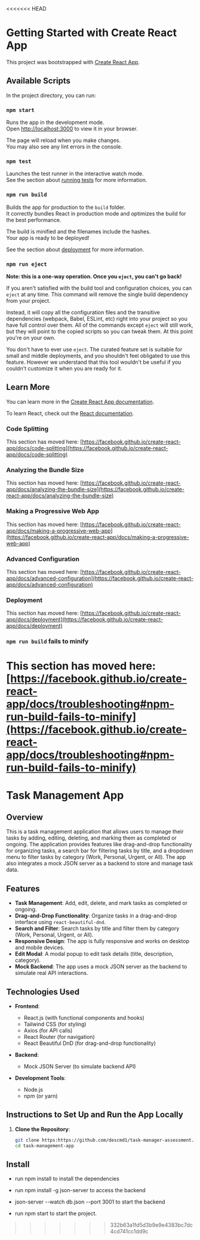 <<<<<<< HEAD
# Getting Started with Create React App

This project was bootstrapped with [Create React App](https://github.com/facebook/create-react-app).

## Available Scripts

In the project directory, you can run:

### `npm start`

Runs the app in the development mode.\
Open [http://localhost:3000](http://localhost:3000) to view it in your browser.

The page will reload when you make changes.\
You may also see any lint errors in the console.

### `npm test`

Launches the test runner in the interactive watch mode.\
See the section about [running tests](https://facebook.github.io/create-react-app/docs/running-tests) for more information.

### `npm run build`

Builds the app for production to the `build` folder.\
It correctly bundles React in production mode and optimizes the build for the best performance.

The build is minified and the filenames include the hashes.\
Your app is ready to be deployed!

See the section about [deployment](https://facebook.github.io/create-react-app/docs/deployment) for more information.

### `npm run eject`

**Note: this is a one-way operation. Once you `eject`, you can't go back!**

If you aren't satisfied with the build tool and configuration choices, you can `eject` at any time. This command will remove the single build dependency from your project.

Instead, it will copy all the configuration files and the transitive dependencies (webpack, Babel, ESLint, etc) right into your project so you have full control over them. All of the commands except `eject` will still work, but they will point to the copied scripts so you can tweak them. At this point you're on your own.

You don't have to ever use `eject`. The curated feature set is suitable for small and middle deployments, and you shouldn't feel obligated to use this feature. However we understand that this tool wouldn't be useful if you couldn't customize it when you are ready for it.

## Learn More

You can learn more in the [Create React App documentation](https://facebook.github.io/create-react-app/docs/getting-started).

To learn React, check out the [React documentation](https://reactjs.org/).

### Code Splitting

This section has moved here: [https://facebook.github.io/create-react-app/docs/code-splitting](https://facebook.github.io/create-react-app/docs/code-splitting)

### Analyzing the Bundle Size

This section has moved here: [https://facebook.github.io/create-react-app/docs/analyzing-the-bundle-size](https://facebook.github.io/create-react-app/docs/analyzing-the-bundle-size)

### Making a Progressive Web App

This section has moved here: [https://facebook.github.io/create-react-app/docs/making-a-progressive-web-app](https://facebook.github.io/create-react-app/docs/making-a-progressive-web-app)

### Advanced Configuration

This section has moved here: [https://facebook.github.io/create-react-app/docs/advanced-configuration](https://facebook.github.io/create-react-app/docs/advanced-configuration)

### Deployment

This section has moved here: [https://facebook.github.io/create-react-app/docs/deployment](https://facebook.github.io/create-react-app/docs/deployment)

### `npm run build` fails to minify

This section has moved here: [https://facebook.github.io/create-react-app/docs/troubleshooting#npm-run-build-fails-to-minify](https://facebook.github.io/create-react-app/docs/troubleshooting#npm-run-build-fails-to-minify)
=======
# Task Management App

## Overview

This is a task management application that allows users to manage their tasks by adding, editing, deleting, and marking them as completed or ongoing. The application provides features like drag-and-drop functionality for organizing tasks, a search bar for filtering tasks by title, and a dropdown menu to filter tasks by category (Work, Personal, Urgent, or All). The app also integrates a mock JSON server as a backend to store and manage task data.

## Features

- **Task Management**: Add, edit, delete, and mark tasks as completed or ongoing.
- **Drag-and-Drop Functionality**: Organize tasks in a drag-and-drop interface using `react-beautiful-dnd`.
- **Search and Filter**: Search tasks by title and filter them by category (Work, Personal, Urgent, or All).
- **Responsive Design**: The app is fully responsive and works on desktop and mobile devices.
- **Edit Modal**: A modal popup to edit task details (title, description, category).
- **Mock Backend**: The app uses a mock JSON server as the backend to simulate real API interactions.

## Technologies Used

- **Frontend**:
  - React.js (with functional components and hooks)
  - Tailwind CSS (for styling)
  - Axios (for API calls)
  - React Router (for navigation)
  - React Beautiful DnD (for drag-and-drop functionality)
  
- **Backend**:
  - Mock JSON Server (to simulate backend API)

- **Development Tools**:
  - Node.js
  - npm (or yarn)

## Instructions to Set Up and Run the App Locally

1. **Clone the Repository**:
   ```bash
   git clone https:https://github.com/descmd1/task-manager-assessment.git
   cd task-management-app
   
## Install
 - run npm install to install the dependencies

 - run npm install -g json-server to access the backend

 - json-server --watch db.json --port 3001  to start the backend

 - run npm start to start the project.
>>>>>>> 332b63a1fd5d3b9e9e4383bc7dc4cd741cc1dd9c
